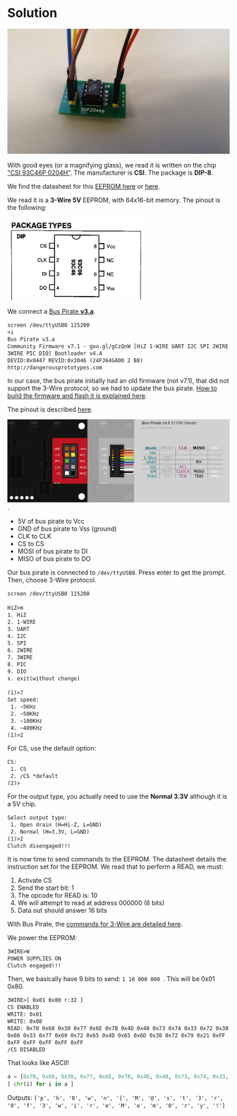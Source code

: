 # Solution

![](../flagdigger2-proto.jpg)

With good eyes (or a magnifying glass), we read it is written on the chip ["CSI 93C46P 0204H"](https://www.jotrin.com/product/parts/93C46P). The manufacturer is **CSI**. The package is **DIP-8**.

We find the datasheet for this [EEPROM here](https://www.futurlec.com/Memory/93C46a.shtml) or [here](https://4donline.ihs.com/images/VipMasterIC/IC/MCHP/MCHPS04459/MCHPS04459-1.pdf).

We read it is a **3-Wire 5V** EEPROM, with 64x16-bit memory.
The pinout is the following:

![](./93c46p-pinout.png)

We connect a [Bus Pirate **v3.a**](http://dangerousprototypes.com/docs/Bus_Pirate_v3a). 

```
screen /dev/ttyUSB0 115200
>i
Bus Pirate v3.a
Community Firmware v7.1 - goo.gl/gCzQnW [HiZ 1-WIRE UART I2C SPI 2WIRE 3WIRE PIC DIO] Bootloader v4.4
DEVID:0x0447 REVID:0x3046 (24FJ64GA00 2 B8)
http://dangerousprototypes.com
```

In our case, the bus pirate initially had an old firmware (not v7.1), that did not support the 3-Wire protocol, so we had to update the bus pirate. [How to build the firmware and flash it is explained here](http://dangerousprototypes.com/docs/Compile_the_Bus_Pirate_firmware). 


The pinout is described [here](http://dangerousprototypes.com/docs/images/b/be/Bp-cable-color-hk.png).

![](./bus-pirate-pinout.png).

- 5V of bus pirate to Vcc
- GND of bus pirate to Vss (ground)
- CLK to CLK
- CS to CS
- MOSI of bus pirate to DI
- MISO of bus pirate to DO

Our bus pirate is connected to `/dev/ttyUSB0`. Press enter to get the prompt. Then, choose 3-Wire protocol.

```
screen /dev/ttyUSB0 115200

HiZ>m
1. HiZ
2. 1-WIRE
3. UART
4. I2C
5. SPI
6. 2WIRE
7. 3WIRE
8. PIC
9. DIO
x. exit(without change)

(1)>7
Set speed:
 1. ~5KHz
 2. ~50KHz
 3. ~100KHz
 4. ~400KHz
(1)>2
```

For CS, use the default option:

```
CS:
 1. CS
 2. /CS *default
(2)>
```

For the output type, you actually need to use the **Normal 3.3V** although it is a 5V chip.

```
Select output type:
 1. Open drain (H=Hi-Z, L=GND)
 2. Normal (H=3.3V, L=GND)
(1)>2
Clutch disengaged!!!
```

It is now time to send commands to the EEPROM.
The datasheet details the instruction set for the EEPROM. We read that to perform a READ, we must:

1. Activate CS
2. Send the start bit: 1
3. The opcode for READ is: 10
4. We will attempt to read at address 000000 (6 bits)
5. Data out should answer 16 bits


With Bus Pirate, the [commands for 3-Wire are detailed here](http://dangerousprototypes.com/docs/Raw_3-wire).

We power the EEPROM:

```
3WIRE>W
POWER SUPPLIES ON
Clutch engaged!!!
```

Then, we basically have 9 bits to send: `1 10 000 000 `. This will be 0x01 0x80.

```
3WIRE>[ 0x01 0x80 r:32 ]
CS ENABLED
WRITE: 0x01 
WRITE: 0x80 
READ: 0x70 0x68 0x30 0x77 0x6E 0x7B 0x4D 0x40 0x73 0x74 0x33 0x72 0x30 0x66 0x33 0x77 0x69 0x72 0x65 0x4D 0x65 0x6D 0x30 0x72 0x79 0x21 0xFF 0xFF 0xFF 0xFF 0xFF 0xFF 
/CS DISABLED
```

That looks like ASCII!

```python
a = [0x70, 0x68, 0x30, 0x77, 0x6E, 0x7B, 0x4D, 0x40, 0x73, 0x74, 0x33, 0x72, 0x30, 0x66, 0x33, 0x77, 0x69, 0x72, 0x65, 0x4D, 0x65, 0x6D, 0x30, 0x72, 0x79, 0x21 ]
[ chr(i) for i in a ]
```

Outputs: `['p', 'h', '0', 'w', 'n', '{', 'M', '@', 's', 't', '3', 'r', '0', 'f', '3', 'w', 'i', 'r', 'e', 'M', 'e', 'm', '0', 'r', 'y', '!']`

